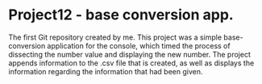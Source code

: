 # Project12 - base conversion app.
The first Git repository created by me.
This project was a simple base-conversion application for the console, which timed the process of dissecting the number value and displaying the new number.
The project appends information to the .csv file that is created, as well as displays the information regarding the information that had been given.
